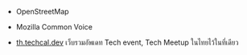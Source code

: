 - OpenStreetMap

- Mozilla Common Voice

- [th.techcal.dev](https://th.techcal.dev) เว็บรวมอัพเดท Tech event, Tech Meetup ในไทยไว้ในที่เดียว